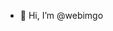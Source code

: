 - 👋 Hi, I’m @webimgo

<!---
webimgo/webimgo is a ✨ special ✨ repository because its `README.md` (this file) appears on your GitHub profile.
You can click the Preview link to take a look at your changes.
--->
